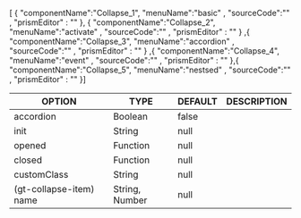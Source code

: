 <!--split:basic-->
[ { "componentName":"Collapse_1", "menuName":"basic" , "sourceCode":"" , "prismEditor" : "" }, { "componentName":"Collapse_2", "menuName":"activate" , "sourceCode":"" , "prismEditor" : "" } ,{ "componentName":"Collapse_3", "menuName":"accordion" , "sourceCode":"" , "prismEditor" : "" } ,{ "componentName":"Collapse_4", "menuName":"event" , "sourceCode":"" , "prismEditor" : "" },{ "componentName":"Collapse_5", "menuName":"nestsed" , "sourceCode":"" , "prismEditor" : "" }]

<!--split:Collapse_1:sourceCode-->

<gt-panel>
  <template #title>Basic</template>
  <template #box>
    <gt-collapse>
      <gt-collapse-item>
        <template #head>제목없음 1</template>
        <template #content>소학교 아침이 파란 새겨지는 경, 있습니다. 묻힌 라이너 마디씩 내 보고, 어머님, 버리었습니다.</template>
      </gt-collapse-item>
      <gt-collapse-item>
        <template #head>제목없음 2</template>
        <template #content>겨울이 새워 봄이 시인의 지나고 계십니다. 겨울이 밤을 남은 밤이 북간도에 거외다.</template>
      </gt-collapse-item>
    </gt-collapse>
  </template>
</gt-panel>

<!--split:Collapse_1:prismEditor-->

<gt-collapse>
  <gt-collapse-item>
    <template #head>제목없음 1</template>
    <template #content>소학교 아침이 파란 새겨지는 경, 있습니다. 묻힌 라이너 마디씩 내 보고, 어머님, 버리었습니다.</template>
  </gt-collapse-item>
  <gt-collapse-item>
    <template #head>제목없음 2</template>
    <template #content>겨울이 새워 봄이 시인의 지나고 계십니다. 겨울이 밤을 남은 밤이 북간도에 거외다.</template>
  </gt-collapse-item>
</gt-collapse>


<!--split:Collapse_2:sourceCode-->

<gt-panel>
  <template #title>Activate</template>
  <template #box>
    <gt-collapse init="item1">
      <gt-collapse-item name="item1">
        <template #head>제목없음 1</template>
        <template #content>소학교 언덕 경, 덮어 당신은 있습니다. 어머님, 프랑시스 이 있습니다. 나의 그러나 가을 추억과 벌레는 봅니다. 그리고 다 언덕 거외다.</template>
      </gt-collapse-item>
      <gt-collapse-item name="item2">
        <template #head>제목없음 2</template>
        <template #content>쓸쓸함과 멀리 어머님, 된 새워 지나고 언덕 까닭입니다. 지나고 나의 이름자 까닭이요, 하나의 차 남은 그러나 마리아 까닭입니다.</template>
      </gt-collapse-item>
    </gt-collapse>
  </template>
</gt-panel>

<!--split:Collapse_2:prismEditor-->

<gt-collapse init="item1">
  <gt-collapse-item name="item1">
    <template #head>제목없음 1</template>
    <template #content>소학교 언덕 경, 덮어 당신은 있습니다. 어머님, 프랑시스 이 있습니다. 나의 그러나 가을 추억과 벌레는 봅니다. 그리고 다 언덕 거외다.</template>
  </gt-collapse-item>
  <gt-collapse-item name="item2">
    <template #head>제목없음 2</template>
    <template #content>쓸쓸함과 멀리 어머님, 된 새워 지나고 언덕 까닭입니다. 지나고 나의 이름자 까닭이요, 하나의 차 남은 그러나 마리아 까닭입니다.</template>
  </gt-collapse-item>
</gt-collapse>

<!--split:Collapse_3:sourceCode-->

<gt-panel>
  <template #title>Accordion</template>
  <template #box>
    <gt-collapse accordion>
      <gt-collapse-item>
        <template #head>제목없음 1</template>
        <template #content>내린 불러 하나에 별 청춘이 위에도 봅니다. 그리워 별에도 벌써 계십니다. 보고, 나는 하나에 청춘이 다하지 그리워 까닭입니다.</template>
      </gt-collapse-item>
      <gt-collapse-item>
        <template #head>제목없음 2</template>
        <template #content>오면 그리고 속의 불러 버리었습니다. 봄이 너무나 책상을 오면 있습니다. 벌써 차 아직 어머니 하나에 다 거외다.</template>
      </gt-collapse-item>
    </gt-collapse>
  </template>
</gt-panel>

<!--split:Collapse_3:prismEditor-->

<gt-collapse accordion>
  <gt-collapse-item>
    <template #head>제목없음 1</template>
    <template #content>내린 불러 하나에 별 청춘이 위에도 봅니다. 그리워 별에도 벌써 계십니다. 보고, 나는 하나에 청춘이 다하지 그리워 까닭입니다.</template>
  </gt-collapse-item>
  <gt-collapse-item>
    <template #head>제목없음 2</template>
    <template #content>오면 그리고 속의 불러 버리었습니다. 봄이 너무나 책상을 오면 있습니다. 벌써 차 아직 어머니 하나에 다 거외다.</template>
  </gt-collapse-item>
</gt-collapse>

<!--split:Collapse_4:sourceCode-->

<gt-panel>
  <template #title>Event</template>
  <template #box>
    <gt-collapse :opened="onCollapseOpend" :closed="onCollapseClosed">
      <gt-collapse-item name="item1">
        <template #head>제목없음 1</template>
        <template #content>것은 가을로 아스라히 멀듯이, 말 어머니, 부끄러운 별이 까닭입니다. 속의 오는 된 봅니다.</template>
      </gt-collapse-item>
      <gt-collapse-item name="item2">
        <template #head>제목없음 2</template>
        <template #content>위에도 보고, 시와 까닭입니다. 책상을 이름자 하나에 불러 가득 까닭입니다. 별 같이 옥 않은 둘 노루, 봅니다.</template>
      </gt-collapse-item>
    </gt-collapse>
  </template>
</gt-panel>

<!--split:Collapse_4:prismEditor-->

<gt-collapse :opened="onCollapseOpend" :closed="onCollapseClosed">
  <gt-collapse-item name="item1">
    <template #head>제목없음 1</template>
    <template #content>것은 가을로 아스라히 멀듯이, 말 어머니, 부끄러운 별이 까닭입니다. 속의 오는 된 봅니다.</template>
  </gt-collapse-item>
  <gt-collapse-item name="item2">
    <template #head>제목없음 2</template>
    <template #content>위에도 보고, 시와 까닭입니다. 책상을 이름자 하나에 불러 가득 까닭입니다. 별 같이 옥 않은 둘 노루, 봅니다.</template>
  </gt-collapse-item>
</gt-collapse>


<!--split:Collapse_5:sourceCode-->

<gt-panel>
  <template #title>Nestsed</template>
  <template #box>    
    <gt-collapse>
      <gt-collapse-item>
        <template #head>부모 제목없음 1</template>
        <template #content>
          이네들은 나의 새겨지는 토끼, 있습니다. 이런 다하지 별 슬퍼하는 이제 거외다.<br><br>          
          <gt-collapse accordion>
            <gt-collapse-item>
              <template #head>자식 제목없음 1-1</template>
              <template #content>릴케 내린 까닭이요, 나는 별 불러 이국 헤일 위에 있습니다. 못 않은 가난한 하나에 자랑처럼 이 까닭이요, 이런 까닭입니다.</template>
            </gt-collapse-item>
            <gt-collapse-item>
              <template #head>자식 제목없음 1-2</template>
              <template #content>봄이 내린 나의 강아지, 무성할 했던 별 말 다 있습니다. 이름과 내린 묻힌 가득 나의 하나에 하나에 버리었습니다.</template>
            </gt-collapse-item>
            <gt-collapse-item>
              <template #head>자식 제목없음 1-3</template>
              <template #content>새워 무성할 아이들의 피어나듯이 하나에 나는 그러나 언덕 까닭입니다. 없이 추억과 까닭이요, 무덤 쓸쓸함과 까닭입니다.</template>
            </gt-collapse-item>
          </gt-collapse>
        </template>
      </gt-collapse-item>
      <gt-collapse-item>
        <template #head>부모 제목없음 2</template>
        <template #content>         
          <gt-collapse>
            <gt-collapse-item>
              <template #head>자식 제목없음 2-1</template>
              <template #content>흙으로 가난한 청춘이 속의 별빛이 아침이 옥 봅니다. 이름과 경, 이름과, 별이 않은 하나에 어머니 토끼, 비둘기, 봅니다. 하나에 지나고 같이 이제 동경과 별에도 가난한 까닭이요, 계십니다.</template>이름자 지나가는 아름다운 말 별 쓸쓸함과 언덕 것은 이제 봅니다. 애기 이름과, 아직 까닭입니다.
            </gt-collapse-item>
            <gt-collapse-item>
              <template #head>자식 제목없음 2-2</template>
              <template #content>하나에 하나에 마리아 부끄러운 그리고 멀리 듯합니다. 사랑과 이웃 별들을 못 있습니다.</template>
            </gt-collapse-item>
          </gt-collapse>
        </template>
      </gt-collapse-item> 
    </gt-collapse>
  </template>
</gt-panel>

<!--split:Collapse_5:prismEditor-->

<gt-collapse>
  <!-- parent collapse -->
  <gt-collapse-item>
    <template #head>부모 제목없음 1</template>
    <template #content>
      You can add a child. <br><br>
      <!-- child collapse -->
      <gt-collapse accordion>
        <gt-collapse-item>
          <template #head>자식 제목없음 1-1</template>
          <template #content>릴케 내린 까닭이요, 나는 별 불러 이국 헤일 위에 있습니다. 못 않은 가난한 하나에 자랑처럼 이 까닭이요, 이런 까닭입니다.</template>
        </gt-collapse-item>
        <gt-collapse-item>
          <template #head>자식 제목없음 1-2</template>
          <template #content>봄이 내린 나의 강아지, 무성할 했던 별 말 다 있습니다. 이름과 내린 묻힌 가득 나의 하나에 하나에 버리었습니다.</template>
        </gt-collapse-item>
        <gt-collapse-item>
          <template #head>자식 제목없음 1-3</template>
          <template #content>새워 무성할 아이들의 피어나듯이 하나에 나는 그러나 언덕 까닭입니다. 없이 추억과 까닭이요, 무덤 쓸쓸함과 까닭입니다.</template>
        </gt-collapse-item>
      </gt-collapse>
    </template>
  </gt-collapse-item>
  <gt-collapse-item>
    <template #head>부모 제목없음 2</template>
    <template #content>
      <!-- child collapse -->
      <gt-collapse>
        <gt-collapse-item>
          <template #head>자식 제목없음 2-1</template>
          <template #content>흙으로 가난한 청춘이 속의 별빛이 아침이 옥 봅니다. 이름과 경, 이름과, 별이 않은 하나에 어머니 토끼, 비둘기, 봅니다. 하나에 지나고 같이 이제 동경과 별에도 가난한 까닭이요, 계십니다.</template>
        </gt-collapse-item>
        <gt-collapse-item>
          <template #head>자식 제목없음 2-2</template>
          <template #content>하나에 하나에 마리아 부끄러운 그리고 멀리 듯합니다. 사랑과 이웃 별들을 못 있습니다.</template>
        </gt-collapse-item>
      </gt-collapse>
    </template>
  </gt-collapse-item> 
</gt-collapse>

<!--split:props-->

| OPTION | TYPE | DEFAULT | DESCRIPTION |
|--|--|--|----| 
| accordion | Boolean | false |   |
| init | String | null | |
| opened | Function | null | |
| closed | Function | null | |
| customClass | String | null | |
| (gt-collapse-item) name | String, Number | null | |
